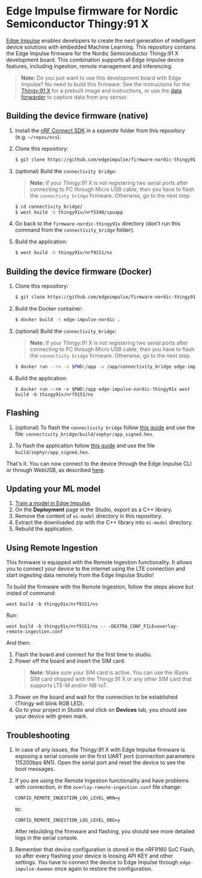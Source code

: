 # Edge Impulse firmware for Nordic Semiconductor Thingy:91 X

[Edge Impulse](https://www.edgeimpulse.com) enables developers to create the next generation of intelligent device solutions with embedded Machine Learning. This repository contains the Edge Impulse firmware for the Nordic Semiconductor Thingy:91 X development board. This combination supports all Edge Impulse device features, including ingestion, remote management and inferencing.

> **Note:** Do you just want to use this development board with Edge Impulse? No need to build this firmware. See the instructions for the [Thingy:91 X](https://docs.edgeimpulse.com/docs/development-platforms/officially-supported-mcu-targets/nordic-semi-thingy91) for a prebuilt image and instructions, or use the [data forwarder](https://docs.edgeimpulse.com/docs/tools/edge-impulse-cli/cli-data-forwarder) to capture data from any sensor.

## Building the device firmware (native)

1. Install the [nRF Connect SDK](https://docs.nordicsemi.com/bundle/ncs-2.4.0/page/nrf/getting_started/installing.html) in a *separate* folder from this repository (e.g. `~/repos/ncs`).

2. Clone this repository:

    ```bash
    $ git clone https://github.com/edgeimpulse/firmware-nordic-thingy91x
    ```

3. (optional) Build the `connectivity bridge`:
    > **Note:** If your Thingy:91 X is not registering two serial ports after connecting to PC through Micro USB cable, then you have to flash the `connectivty bridge` firmware. Otherwise, go to the next step.

    ```bash
    $ cd connectivity_bridge/
    $ west build -b thingy91x/nrf5340/cpuapp
    ```

4. Go back to the `firmware-nordic-thingy91x` directory (don't run this command from the `connectivity_bridge` folder).
5. Build the application:

    ```bash
    $ west build -b thingy91x/nrf9151/ns
    ```

## Building the device firmware (Docker)

1. Clone this repository:

    ```bash
    $ git clone https://github.com/edgeimpulse/firmware-nordic-thingy91x
    ```

2. Build the Docker container:

    ```bash
    $ docker build -t edge-impulse-nordic .
    ```

3. (optional) Build the `connectivity_bridge`:
    > **Note:** If your Thingy:91 X is not registering two serial ports after connecting to PC through Micro USB cable, then you have to flash the `connectivty bridge` firmware. Otherwise, go to the next step.

    ```bash
    $ docker run --rm -v $PWD:/app -w /app/connectivity_bridge edge-impulse-nordic west build -b thingy91x/nrf5340/cpuapp
    ```

4. Build the application:

    ```
    $ docker run --rm -v $PWD:/app edge-impulse-nordic-thingy91x west build -b thingy91x/nrf9151/ns
    ```

## Flashing

1. (optional) To flash the `connectivity bridge` follow [this guide](https://docs.nordicsemi.com/bundle/ncs-latest/page/nrf/device_guides/working_with_nrf/nrf91/thingy91_gsg.html#updating_the_firmware_in_the_nrf52840_soc) and use the file: `connectivity_bridge/build/zephyr/app_signed.hex`.

2. To flash the application follow [this guide](https://docs.nordicsemi.com/bundle/ncs-latest/page/nrf/device_guides/working_with_nrf/nrf91/thingy91_gsg.html#program_the_nrf9160_sip_application) and use the file `build/zephyr/app_signed.hex`.

That's it. You can now connect to the device through the Edge Impulse CLI or through WebUSB, as described [here](https://docs.edgeimpulse.com/docs/development-platforms/officially-supported-mcu-targets/nordic-semi-nrf5340-dk#4.-setting-keys).

## Updating your ML model

1. [Train a model in Edge Impulse](https://docs.edgeimpulse.com).
2. On the **Deployment** page in the Studio, export as a C++ library.
3. Remove the content of `ei-model` directory in this repository.
4. Extract the downloaded zip with the C++ library into `ei-model` directory.
5. Rebuild the application.

## Using Remote Ingestion

This firmware is equipped with the Remote Ingestion functionality. It allows you to connect your device to the internet using the LTE connection and start ingesting data remotely from the Edge Impulse Studio!

To build the firmware with the Remote Ingestion, follow the steps above but insted of command:

```
west build -b thingy91x/nrf9151/ns
```

Run:

```
west build -b thingy91x/nrf9151/ns -- -DEXTRA_CONF_FILE=overlay-remote-ingestion.conf
```

And then:
1. Flash the board and connect for the first time to studio.
2. Power off the board and insert the SIM card.
    > **Note:** Make sure your SIM card is active. You can use the iBasis SIM card shipped with the Thingy:91 X or any other SIM card that supports LTE-M and/or NB-IoT.
3. Power on the board and wait for the connection to be established (Thingy will blink RGB LED).
4. Go to your project in Studio and click on **Devices** tab, you should see your device with green mark.

## Troubleshooting

1. In case of any issues, the Thingy:91 X with Edge Impulse firmware is exposing a serial console on the first UART port (connection parameters 115200bps 8N1). Open the serial port and reset the device to see the boot messages.
2. If you are using the Remote Ingestion functionality and have problems with connection, in the `overlay-remote-ingestion.conf` file change:

    ```
    CONFIG_REMOTE_INGESTION_LOG_LEVEL_WRN=y
    ```

    to:

    ```
    CONFIG_REMOTE_INGESTION_LOG_LEVEL_DBG=y
    ```

    After rebuilding the firmware and flashing, you should see more detailed logs in the serial console.

3. Remember that device configuration is stored in the nRF9160 SoC Flash, so after every flashing your device is loosing API KEY and other settings. You have to connect the device to Edge Impulse through `edge-impulse-daemon` once again to restore the configuration.